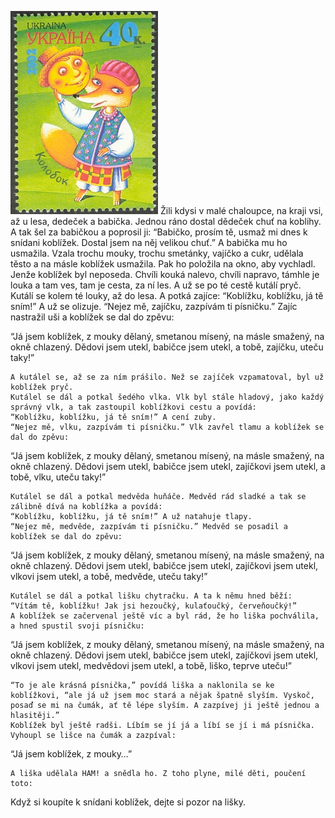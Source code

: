 ﻿![kolobok](./kolobok.jpeg)
Žili kdysi v malé chaloupce, na kraji vsi, až u lesa, dedeček a babička. Jednou ráno dostal dědeček chuť na koblihy. A tak šel za babičkou a poprosil ji:
    “Babičko, prosím tě, usmaž mi dnes k snídani koblížek. Dostal jsem na něj velikou chuť.”
    A babička mu ho usmažila. Vzala trochu mouky, trochu smetánky, vajíčko a cukr, udělala těsto a na másle koblížek usmažila. Pak ho položila na okno, aby vychladl.
    Jenže koblížek byl neposeda. Chvíli kouká nalevo, chvíli napravo, támhle je louka a tam ves, tam je cesta, za ní les. A už se po té cestě kutálí pryč. Kutálí se kolem té louky, až do lesa. A potká zajíce:
    “Koblížku, koblížku, já tě sním!” A už se olizuje.
    “Nejez mě, zajíčku, zazpívám ti písničku.” Zajíc nastražil uši a koblížek se dal do zpěvu:

“Já jsem koblížek,
z mouky dělaný,
smetanou mísený,
na másle smažený,
na okně chlazený.
Dědovi jsem utekl,
babičce jsem utekl,
a tobě, zajíčku,
uteču taky!”

    A kutálel se, až se za ním prášilo. Než se zajíček vzpamatoval, byl už koblížek pryč.
    Kutálel se dál a potkal šedého vlka. Vlk byl stále hladový, jako každý správný vlk, a tak zastoupil koblížkovi cestu a povídá:
    “Koblížku, koblížku, já tě sním!” A cení zuby.
    “Nejez mě, vlku, zazpívám ti písničku.” Vlk zavřel tlamu a koblížek se dal do zpěvu:

“Já jsem koblížek,
z mouky dělaný,
smetanou mísený,
na másle smažený,
na okně chlazený.
Dědovi jsem utekl,
babičce jsem utekl,
zajíčkovi jsem utekl,
a tobě, vlku,
uteču taky!”

    Kutálel se dál a potkal medvěda huňáče. Medvěd rád sladké a tak se zálibně dívá na koblížka a povídá:
    “Koblížku, koblížku, já tě sním!” A už natahuje tlapy.
    “Nejez mě, medvěde, zazpívám ti písničku.” Medvěd se posadil a koblížek se dal do zpěvu:

“Já jsem koblížek,
z mouky dělaný,
smetanou mísený,
na másle smažený,
na okně chlazený.
Dědovi jsem utekl,
babičce jsem utekl,
zajíčkovi jsem utekl,
vlkovi jsem utekl,
a tobě, medvěde,
uteču taky!”

    Kutálel se dál a potkal lišku chytračku. A ta k němu hned běží:
    “Vítám tě, koblížku! Jak jsi hezoučký, kulaťoučký, červeňoučký!”
    A koblížek se začervenal ještě víc a byl rád, že ho liška pochválila, a hned spustil svoji písničku:

“Já jsem koblížek,
z mouky dělaný,
smetanou mísený,
na másle smažený,
na okně chlazený.
Dědovi jsem utekl,
babičce jsem utekl,
zajíčkovi jsem utekl,
vlkovi jsem utekl,
medvědovi jsem utekl,
a tobě, liško,
teprve uteču!”

    “To je ale krásná písnička,” povídá liška a naklonila se ke koblížkovi, “ale já už jsem moc stará a nějak špatně slyším. Vyskoč, posaď se mi na čumák, ať tě lépe slyším. A zazpívej ji ještě jednou a hlasitěji.”
    Koblížek byl ještě radši. Líbím se jí já a líbí se jí i má písnička. Vyhoupl se lišce na čumák a zazpíval:

“Já jsem koblížek,
z mouky…”

    A liška udělala HAM! a snědla ho. Z toho plyne, milé děti, poučení toto:

Když si koupíte k snídani koblížek,
dejte si pozor na lišky.